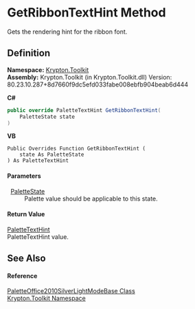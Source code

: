 # GetRibbonTextHint Method


Gets the rendering hint for the ribbon font.



## Definition
**Namespace:** <a href="79d2eac2-21f4-54ff-7552-b20c33c30600.md">Krypton.Toolkit</a>  
**Assembly:** Krypton.Toolkit (in Krypton.Toolkit.dll) Version: 80.23.10.287+8d7660f9dc5efd033fabe008ebfb904beab6d444

**C#**
``` C#
public override PaletteTextHint GetRibbonTextHint(
	PaletteState state
)
```
**VB**
``` VB
Public Overrides Function GetRibbonTextHint ( 
	state As PaletteState
) As PaletteTextHint
```



#### Parameters
<dl><dt>  <a href="93e626cd-00cf-240e-06c6-ab4d47e982ba.md">PaletteState</a></dt><dd>Palette value should be applicable to this state.</dd></dl>

#### Return Value
<a href="337b9139-048d-9c52-b45d-d8bb3ebd7c63.md">PaletteTextHint</a>  
PaletteTextHint value.

## See Also


#### Reference
<a href="ba0dbbc8-b6b8-80eb-d016-32e2d4d0cd57.md">PaletteOffice2010SilverLightModeBase Class</a>  
<a href="79d2eac2-21f4-54ff-7552-b20c33c30600.md">Krypton.Toolkit Namespace</a>  
